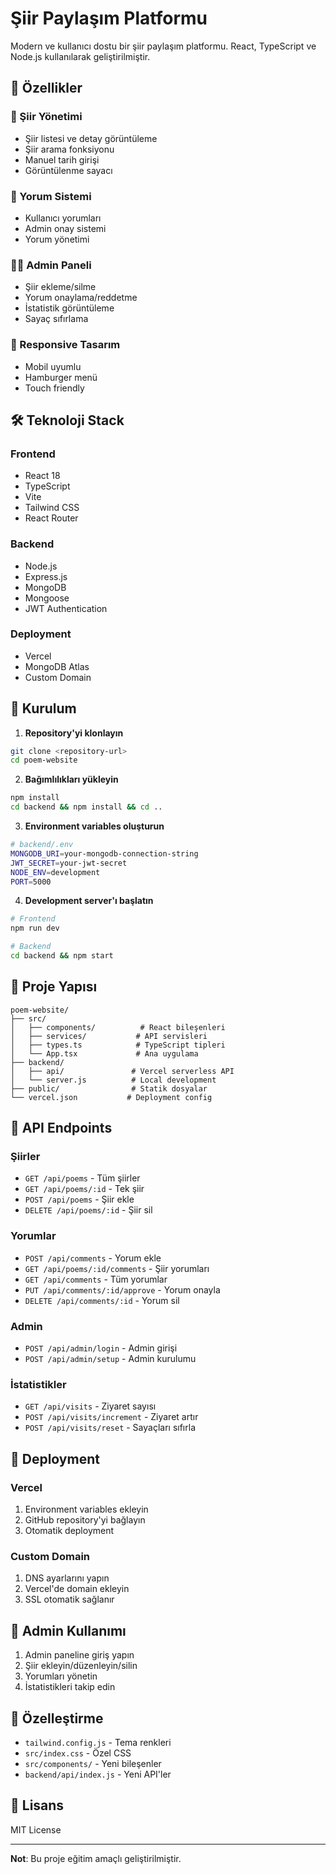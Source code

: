 # Şiir Paylaşım Platformu

Modern ve kullanıcı dostu bir şiir paylaşım platformu. React, TypeScript ve Node.js kullanılarak geliştirilmiştir.

## 🌟 Özellikler

### 📖 Şiir Yönetimi
- Şiir listesi ve detay görüntüleme
- Şiir arama fonksiyonu
- Manuel tarih girişi
- Görüntülenme sayacı

### 💬 Yorum Sistemi
- Kullanıcı yorumları
- Admin onay sistemi
- Yorum yönetimi

### 👨‍💼 Admin Paneli
- Şiir ekleme/silme
- Yorum onaylama/reddetme
- İstatistik görüntüleme
- Sayaç sıfırlama

### 📱 Responsive Tasarım
- Mobil uyumlu
- Hamburger menü
- Touch friendly

## 🛠️ Teknoloji Stack

### Frontend
- React 18
- TypeScript
- Vite
- Tailwind CSS
- React Router

### Backend
- Node.js
- Express.js
- MongoDB
- Mongoose
- JWT Authentication

### Deployment
- Vercel
- MongoDB Atlas
- Custom Domain

## 🚀 Kurulum

1. **Repository'yi klonlayın**
```bash
git clone <repository-url>
cd poem-website
```

2. **Bağımlılıkları yükleyin**
```bash
npm install
cd backend && npm install && cd ..
```

3. **Environment variables oluşturun**
```bash
# backend/.env
MONGODB_URI=your-mongodb-connection-string
JWT_SECRET=your-jwt-secret
NODE_ENV=development
PORT=5000
```

4. **Development server'ı başlatın**
```bash
# Frontend
npm run dev

# Backend
cd backend && npm start
```

## 📁 Proje Yapısı

```
poem-website/
├── src/
│   ├── components/          # React bileşenleri
│   ├── services/           # API servisleri
│   ├── types.ts            # TypeScript tipleri
│   └── App.tsx             # Ana uygulama
├── backend/
│   ├── api/               # Vercel serverless API
│   └── server.js          # Local development
├── public/                # Statik dosyalar
└── vercel.json           # Deployment config
```

## 🔧 API Endpoints

### Şiirler
- `GET /api/poems` - Tüm şiirler
- `GET /api/poems/:id` - Tek şiir
- `POST /api/poems` - Şiir ekle
- `DELETE /api/poems/:id` - Şiir sil

### Yorumlar
- `POST /api/comments` - Yorum ekle
- `GET /api/poems/:id/comments` - Şiir yorumları
- `GET /api/comments` - Tüm yorumlar
- `PUT /api/comments/:id/approve` - Yorum onayla
- `DELETE /api/comments/:id` - Yorum sil

### Admin
- `POST /api/admin/login` - Admin girişi
- `POST /api/admin/setup` - Admin kurulumu

### İstatistikler
- `GET /api/visits` - Ziyaret sayısı
- `POST /api/visits/increment` - Ziyaret artır
- `POST /api/visits/reset` - Sayaçları sıfırla

## 🚀 Deployment

### Vercel
1. Environment variables ekleyin
2. GitHub repository'yi bağlayın
3. Otomatik deployment

### Custom Domain
1. DNS ayarlarını yapın
2. Vercel'de domain ekleyin
3. SSL otomatik sağlanır

## 👤 Admin Kullanımı

1. Admin paneline giriş yapın
2. Şiir ekleyin/düzenleyin/silin
3. Yorumları yönetin
4. İstatistikleri takip edin

## 🎨 Özelleştirme

- `tailwind.config.js` - Tema renkleri
- `src/index.css` - Özel CSS
- `src/components/` - Yeni bileşenler
- `backend/api/index.js` - Yeni API'ler

## 📄 Lisans

MIT License

---

**Not**: Bu proje eğitim amaçlı geliştirilmiştir.

